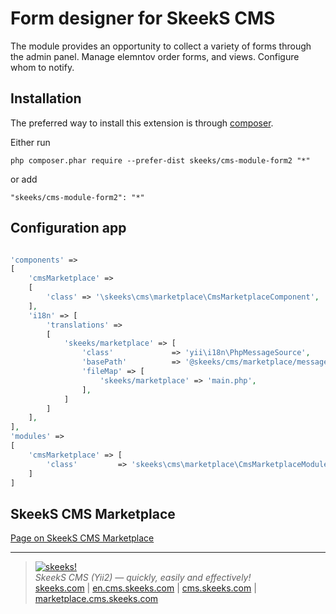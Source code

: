 Form designer for SkeekS CMS
===================================

The module provides an opportunity to collect a variety of forms through the admin panel. Manage elemntov order forms, and views. Configure whom to notify.

Installation
------------

The preferred way to install this extension is through [composer](http://getcomposer.org/download/).

Either run

```
php composer.phar require --prefer-dist skeeks/cms-module-form2 "*"
```

or add

```
"skeeks/cms-module-form2": "*"
```

Configuration app
----------

```php

'components' =>
[
    'cmsMarketplace' =>
    [
        'class' => '\skeeks\cms\marketplace\CmsMarketplaceComponent',
    ],
    'i18n' => [
        'translations' =>
        [
            'skeeks/marketplace' => [
                'class'             => 'yii\i18n\PhpMessageSource',
                'basePath'          => '@skeeks/cms/marketplace/messages',
                'fileMap' => [
                    'skeeks/marketplace' => 'main.php',
                ],
            ]
        ]
    ],
],
'modules' =>
[
    'cmsMarketplace' => [
        'class'         => 'skeeks\cms\marketplace\CmsMarketplaceModule',
    ]
]

```

SkeekS CMS Marketplace
----------

[Page on SkeekS CMS Marketplace](http://marketplace.cms.skeeks.com/solutions/podderjka-klientov/obratnaya-svyaz/12-konstruktor-web-form-2)

___

> [![skeeks!](https://gravatar.com/userimage/74431132/13d04d83218593564422770b616e5622.jpg)](http://skeeks.com)  
<i>SkeekS CMS (Yii2) — quickly, easily and effectively!</i>  
[skeeks.com](http://skeeks.com) | [en.cms.skeeks.com](http://en.cms.skeeks.com) | [cms.skeeks.com](http://cms.skeeks.com) | [marketplace.cms.skeeks.com](http://marketplace.cms.skeeks.com)


